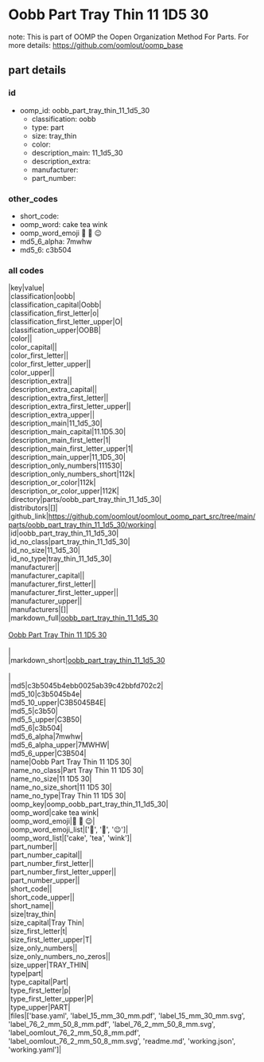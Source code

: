 # Oobb Part Tray Thin 11 1D5 30  

note: This is part of OOMP the Oopen Organization Method For Parts. For more details: https://github.com/oomlout/oomp_base

##  part details





### id
* oomp_id: oobb_part_tray_thin_11_1d5_30
  * classification: oobb
  * type: part
  * size: tray_thin
  * color: 
  * description_main: 11_1d5_30
  * description_extra: 
  * manufacturer: 
  * part_number: 

### other_codes
* short_code: 
* oomp_word: cake tea wink
* oomp_word_emoji :cake: :tea: :wink:
* md5_6_alpha: 7mwhw
* md5_6: c3b504

### all codes 
|key|value|  
|classification|oobb|  
|classification_capital|Oobb|  
|classification_first_letter|o|  
|classification_first_letter_upper|O|  
|classification_upper|OOBB|  
|color||  
|color_capital||  
|color_first_letter||  
|color_first_letter_upper||  
|color_upper||  
|description_extra||  
|description_extra_capital||  
|description_extra_first_letter||  
|description_extra_first_letter_upper||  
|description_extra_upper||  
|description_main|11_1d5_30|  
|description_main_capital|11.1D5.30|  
|description_main_first_letter|1|  
|description_main_first_letter_upper|1|  
|description_main_upper|11_1D5_30|  
|description_only_numbers|111530|  
|description_only_numbers_short|112k|  
|description_or_color|112k|  
|description_or_color_upper|112K|  
|directory|parts/oobb_part_tray_thin_11_1d5_30|  
|distributors|[]|  
|github_link|https://github.com/oomlout/oomlout_oomp_part_src/tree/main/parts/oobb_part_tray_thin_11_1d5_30/working|  
|id|oobb_part_tray_thin_11_1d5_30|  
|id_no_class|part_tray_thin_11_1d5_30|  
|id_no_size|11_1d5_30|  
|id_no_type|tray_thin_11_1d5_30|  
|manufacturer||  
|manufacturer_capital||  
|manufacturer_first_letter||  
|manufacturer_first_letter_upper||  
|manufacturer_upper||  
|manufacturers|[]|  
|markdown_full|[oobb_part_tray_thin_11_1d5_30](https://github.com/oomlout/oomlout_oomp_part_src/tree/main/parts/oobb_part_tray_thin_11_1d5_30/working)<br>[](https://github.com/oomlout/oomlout_oomp_part_src/tree/main/parts/oobb_part_tray_thin_11_1d5_30/working)<br>[Oobb Part Tray Thin 11 1D5 30](https://github.com/oomlout/oomlout_oomp_part_src/tree/main/parts/oobb_part_tray_thin_11_1d5_30/working)<br><br>|  
|markdown_short|[oobb_part_tray_thin_11_1d5_30](https://github.com/oomlout/oomlout_oomp_part_src/tree/main/parts/oobb_part_tray_thin_11_1d5_30/working)<br><br>|  
|md5|c3b5045b4ebb0025ab39c42bbfd702c2|  
|md5_10|c3b5045b4e|  
|md5_10_upper|C3B5045B4E|  
|md5_5|c3b50|  
|md5_5_upper|C3B50|  
|md5_6|c3b504|  
|md5_6_alpha|7mwhw|  
|md5_6_alpha_upper|7MWHW|  
|md5_6_upper|C3B504|  
|name|Oobb Part Tray Thin 11 1D5 30|  
|name_no_class|Part Tray Thin 11 1D5 30|  
|name_no_size|11 1D5 30|  
|name_no_size_short|11 1D5 30|  
|name_no_type|Tray Thin 11 1D5 30|  
|oomp_key|oomp_oobb_part_tray_thin_11_1d5_30|  
|oomp_word|cake tea wink|  
|oomp_word_emoji|:cake: :tea: :wink:|  
|oomp_word_emoji_list|[':cake:', ':tea:', ':wink:']|  
|oomp_word_list|['cake', 'tea', 'wink']|  
|part_number||  
|part_number_capital||  
|part_number_first_letter||  
|part_number_first_letter_upper||  
|part_number_upper||  
|short_code||  
|short_code_upper||  
|short_name||  
|size|tray_thin|  
|size_capital|Tray Thin|  
|size_first_letter|t|  
|size_first_letter_upper|T|  
|size_only_numbers||  
|size_only_numbers_no_zeros||  
|size_upper|TRAY_THIN|  
|type|part|  
|type_capital|Part|  
|type_first_letter|p|  
|type_first_letter_upper|P|  
|type_upper|PART|  
|files|['base.yaml', 'label_15_mm_30_mm.pdf', 'label_15_mm_30_mm.svg', 'label_76_2_mm_50_8_mm.pdf', 'label_76_2_mm_50_8_mm.svg', 'label_oomlout_76_2_mm_50_8_mm.pdf', 'label_oomlout_76_2_mm_50_8_mm.svg', 'readme.md', 'working.json', 'working.yaml']|  
